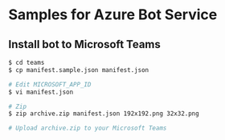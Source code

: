 # Samples for Azure Bot Service
## Install bot to Microsoft Teams
```sh
$ cd teams
$ cp manifest.sample.json manifest.json

# Edit MICROSOFT_APP_ID
$ vi manifest.json

# Zip
$ zip archive.zip manifest.json 192x192.png 32x32.png

# Upload archive.zip to your Microsoft Teams
```